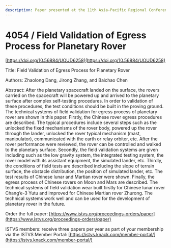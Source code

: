 ```yaml
---
description: Paper presented at the 11th Asia-Pacific Regional Conference of the ISTVS
---
```


# 4054 / Field Validation of Egress Process for Planetary Rover

[https://doi.org/10.56884/UOUD6258](https://doi.org/10.56884/UOUD6258)

Title: Field Validation of Egress Process for Planetary Rover

Authors: Zhaolong Dang, Jirong Zhang, and Baichao Chen

Abstract: After the planetary spacecraft landed on the surface, the rovers carried on the spacecraft will be powered up and arrived to the planetary surface after complex self-testing procedures. In order to validation of these procedures, the test conditions should be built in the proving ground. The technical systems of field validation for egress process of planetary rover are shown in this paper. Firstly, the Chinese rover egress procedures are described. The typical procedures include several steps such as the unlocked the fixed mechanisms of the rover body, powered up the rover through the lander, unlocked the rover typical mechanism (mast, manipulator), communicated with the earth or relay orbiter, etc. After the rover performance were reviewed, the rover can be controlled and walked to the planetary surface. Secondly, the field validation systems are given including such as the low gravity system, the integrated testing system, the rover model with its assistant equipment, the simulated lander, etc. Thirdly, the conditions of field tests are described including the slope of terrain surface, the obstacle distribution, the position of simulated lander, etc. The test results of Chinese lunar and Martian rover were shown. Finally, the egress process of Chinese rovers on Moon and Mars are described. The technical systems of field validation wear built firstly for Chinese lunar rover Chang’e-3 Yutu and improved for Chinese Martian rover Zhurong. The technical systems work well and can be used for the development of planetary rover in the future.



Order the full paper: [https://www.istvs.org/proceedings-orders/paper](https://www.istvs.org/proceedings-orders/paper)

ISTVS members: receive three papers per year as part of your membership via the ISTVS Member Portal: [https://istvs.knack.com/member-portal/](https://istvs.knack.com/member-portal/)

